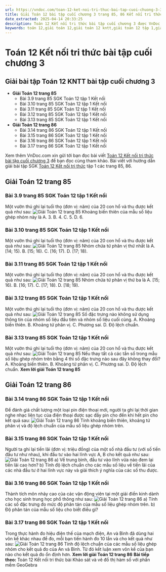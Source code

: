 ```yaml
---
url: https://vndoc.com/toan-12-ket-noi-tri-thuc-bai-tap-cuoi-chuong-3-320386
title: Giải Toán 12 bài tập cuối chương 3 trang 85, 86 Kết nối tri thức
date_extracted: 2025-04-14 20:33:25
description: Toán 12 Kết nối tri thức bài tập cuối chương 3 được VnDoc.com sưu tầm và xin gửi tới bạn đọc cùng tham khảo nhé.
keywords: toán 12,giải toán 12,giải toán 12 kntt,giải toán 12 tập 1,giải toán 12 kết nối tri thức,toán 12 kết nối tri thức tập 1,toán 12 kết nối tri thức,Toán 12 KNTT Bài tập cuối chương 3,giải Toán 12 Kết nối tri thức Bài tập cuối chương 3,Toán 12 Kết nối tri thức bài tập cuối chương 3,giải toán 12 trang 85,giải toán 12 trang 86
---
```


# Toán 12 Kết nối tri thức bài tập cuối chương 3
## Giải bài tập Toán 12 KNTT bài tập cuối chương 3
  * **Giải Toán 12 trang 85**
    * Bài 3.9 trang 85 SGK Toán 12 tập 1 Kết nối
    * Bài 3.10 trang 85 SGK Toán 12 tập 1 Kết nối
    * Bài 3.11 trang 85 SGK Toán 12 tập 1 Kết nối
    * Bài 3.12 trang 85 SGK Toán 12 tập 1 Kết nối
    * Bài 3.13 trang 85 SGK Toán 12 tập 1 Kết nối
  * **Giải Toán 12 trang 86**
    * Bài 3.14 trang 86 SGK Toán 12 tập 1 Kết nối
    * Bài 3.15 trang 86 SGK Toán 12 tập 1 Kết nối
    * Bài 3.16 trang 86 SGK Toán 12 tập 1 Kết nối
    * Bài 3.17 trang 86 SGK Toán 12 tập 1 Kết nối

Xem thêm
VnDoc.com xin gửi tới bạn đọc bài viết [Toán 12 Kết nối tri thức bài tập cuối chương 3](<https://vndoc.com/toan-12-ket-noi-tri-thuc-bai-tap-cuoi-chuong-3-320386>) để bạn đọc cùng tham khảo. Bài viết với hướng dẫn giải bài tập SGK [Toán 12 Kết nối tri thức](<https://vndoc.com/toan-12-ket-noi-tri-thuc>) tập 1 các trang 85, 86.
## Giải Toán 12 trang 85
### Bài 3.9 trang 85 SGK Toán 12 tập 1 Kết nối
Một vườn thú ghi lại tuổi thọ \(đơn vị: năm\) của 20 con hổ và thu được kết quả như sau:
![Giải Toán 12 trang 85](https://i.vdoc.vn/data/image/2024/05/17/toan-12-ket-noi-tri-thuc-bai-tap-cuoi-chuong-3.png)
Khoảng biến thiên của mẫu số liệu ghép nhóm này là
A. 3.
B. 4.
C. 5.
D. 6.
### Bài 3.10 trang 85 SGK Toán 12 tập 1 Kết nối
Một vườn thú ghi lại tuổi thọ \(đơn vị: năm\) của 20 con hổ và thu được kết quả như sau:
![Giải Toán 12 trang 85](https://i.vdoc.vn/data/image/2024/05/17/toan-12-ket-noi-tri-thuc-bai-tap-cuoi-chuong-3.png)
Nhóm chứa tứ phân vị thứ nhất là
A. \[14; 15\).
B. \[15; 16\).
C. \[16; 17\).
D. \[17; 18\).
### Bài 3.11 trang 85 SGK Toán 12 tập 1 Kết nối
Một vườn thú ghi lại tuổi thọ \(đơn vị: năm\) của 20 con hổ và thu được kết quả như sau:
![Giải Toán 12 trang 85](https://i.vdoc.vn/data/image/2024/05/17/toan-12-ket-noi-tri-thuc-bai-tap-cuoi-chuong-3.png)
Nhóm chứa tứ phân vị thứ ba là
A. \[15; 16\).
B. \[16; 17\).
C. \[17; 18\).
D. \[18; 19\).
### Bài 3.12 trang 85 SGK Toán 12 tập 1 Kết nối
Một vườn thú ghi lại tuổi thọ \(đơn vị: năm\) của 20 con hổ và thu được kết quả như sau:
![Giải Toán 12 trang 85](https://i.vdoc.vn/data/image/2024/05/17/toan-12-ket-noi-tri-thuc-bai-tap-cuoi-chuong-3.png)
Số đặc trưng nào không sử dụng thông tin của nhóm số liệu đầu tiên và nhóm số liệu cuối cùng.
A. Khoảng biến thiên.
B. Khoảng tứ phân vị.
C. Phương sai.
D. Độ lệch chuẩn.
### Bài 3.13 trang 85 SGK Toán 12 tập 1 Kết nối
Một vườn thú ghi lại tuổi thọ \(đơn vị: năm\) của 20 con hổ và thu được kết quả như sau:
![Giải Toán 12 trang 85](https://i.vdoc.vn/data/image/2024/05/17/toan-12-ket-noi-tri-thuc-bai-tap-cuoi-chuong-3.png)
Nếu thay tất cả các tần số trong mẫu số liệu ghép nhóm trên bằng 4 thì số đặc trưng nào sau đây không thay đổi?
A. Khoảng biến thiên.
B. Khoảng tứ phân vị.
C. Phương sai.
D. Độ lệch chuẩn.
**Xem lời giải Toán 12 trang 85**
## Giải Toán 12 trang 86
### Bài 3.14 trang 86 SGK Toán 12 tập 1 Kết nối
Để đánh giá chất lượng một loại pin điện thoại mới, người ta ghi lại thời gian nghe nhạc liên tục của điện thoại được sạc đầy pin cho đến khi hết pin cho kết quả sau:
![Giải Toán 12 trang 86](https://i.vdoc.vn/data/image/2024/05/17/toan-12-ket-noi-tri-thuc-bai-tap-cuoi-chuong-3-1.png)
Tính khoảng biến thiên, khoảng tứ phân vị và độ lệch chuẩn của mẫu số liệu ghép nhóm trên.
### Bài 3.15 trang 86 SGK Toán 12 tập 1 Kết nối
Người ta ghi lại tiền lãi \(đơn vị: triệu đồng\) của một số nhà đầu tư \(với số tiền đầu tư như nhau\), khi đầu tư vào hai lĩnh vực A, B cho kết quả như sau:
![Giải Toán 12 trang 86](https://i.vdoc.vn/data/image/2024/05/17/toan-12-ket-noi-tri-thuc-bai-tap-cuoi-chuong-3-2.png)
a\) Về trung bình, đầu tư vào lĩnh vừa nào đem lại tiền lãi cao hơn?
b\) Tính độ lệch chuẩn cho các mẫu số liệu về tiền lãi của các nhà đầu tư ở hai lĩnh vực này và giải thích ý nghĩa của các số thu được.
### Bài 3.16 trang 86 SGK Toán 12 tập 1 Kết nối
Thành tích môn nhảy cao của các vận động viên tại một giải điền kinh dành cho học sinh trung học phổ thông như sau:
![Giải Toán 12 trang 86](https://i.vdoc.vn/data/image/2024/05/17/toan-12-ket-noi-tri-thuc-bai-tap-cuoi-chuong-3-3.png)
a\) Tính các số đặc trưng đo mức độ phân tán của mẫu số liệu ghép nhóm trên.
b\) Độ phân tán của mẫu số liệu cho biết điều gì?
### Bài 3.17 trang 86 SGK Toán 12 tập 1 Kết nối
Trong thực hành đo hiệu điện thế của mạch điện, An và Bình đã dùng hai vôn kế khác nhau để đo, mỗi bạn tiến hành đo 10 lần và cho kết quả như sau:
![Giải Toán 12 trang 86](https://i.vdoc.vn/data/image/2024/05/17/toan-12-ket-noi-tri-thuc-bai-tap-cuoi-chuong-3-4.png)
Tính độ lệch chuẩn của các mẫu số liệu ghép nhóm cho kết quả đo của An và Bình. Từ đó kết luận xem vôn kế của bạn nào cho kết quả đo ổn định hơn.
**Xem lời giải Toán 12 trang 86**
**Bài tiếp theo:** Toán 12 Kết nối tri thức bài Khảo sát và vẽ đồ thị hàm số với phần mềm GeoGebra
